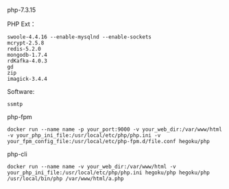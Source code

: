 php-7.3.15

PHP Ext：

```
swoole-4.4.16 --enable-mysqlnd --enable-sockets
mcrypt-2.5.8
redis-5.2.0
mongodb-1.7.4
rdKafka-4.0.3
gd
zip
imagick-3.4.4
```

Software:

```
ssmtp
```


php-fpm

```
docker run --name name -p your_port:9000 -v your_web_dir:/var/www/html -v your_php_ini_file:/usr/local/etc/php/php.ini -v your_fpm_config_file:/usr/local/etc/php-fpm.d/file.conf hegoku/php
```

php-cli

```
docker run --name name -v your_web_dir:/var/www/html -v your_php_ini_file:/usr/local/etc/php/php.ini hegoku/php hegoku/php /usr/local/bin/php /var/www/html/a.php
```

